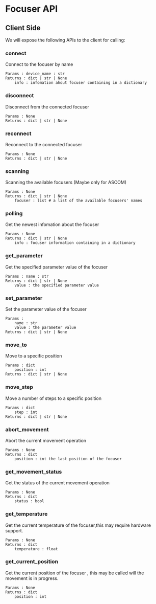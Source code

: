 Focuser API
===========

## Client Side 

We will expose the following APIs to the client for calling:

### connect
Connect to the focuser by name
```
Params : device_name : str
Returns : dict | str | None
    info : infomation ahout focuser containing in a dictionary
```
### disconnect
Disconnect from the connected focuser
```
Params : None
Returns : dict | str | None
```
### reconnect
Reconnect to the connected focuser
```
Params : None
Returns : dict | str | None
```
### scanning
Scanning the available focusers (Maybe only for ASCOM)
```
Params : None
Returns : dict | str | None
    focuser : list # a list of the available focusers' names
```
### polling
Get the newest infomation about the focuser
```
Params : None
Returns : dict | str | None
    info : focuser information containing in a dictionary
```
### get_parameter
Get the specified parameter value of the focuser
```
Params : name : str
Returns : dict | str | None
    value : the specified parameter value
```
### set_parameter
Set the parameter value of the focuser
```
Params :
    name : str
    value : the parameter value
Returns : dict | str | None
```

### move_to
Move to a specific position
```
Params : dict
    position : int
Returns : dict | str | None
```
### move_step
Move a number of steps to a specific position
```
Params : dict
    step : int
Returns : dict | str | None
```
### abort_movement
Abort the current movement operation
```
Params : None
Returns : dict
    position : int the last position of the focuser
```
### get_movement_status
Get the status of the current movement operation
```
Params : None
Returns : dict
    status : bool
```
### get_temperature
Get the current temperature of the focuser,this may require hardware support.
```
Params : None
Returns : dict
    temperature : float
```
### get_current_position
Get the current position of the focuser , this may be called will the movement is in progress.
```
Params : None
Returns : dict
    position : int
```
